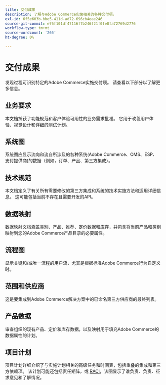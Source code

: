 ```yaml
---
title: 交付成果
description: 了解与Adobe Commerce实施相关的各种交付项。
exl-id: 6f5e603b-bbe5-411d-ad72-696cb4eae246
source-git-commit: e76f101df47116f7b246f21f0fe0fa72769d2776
workflow-type: tm+mt
source-wordcount: '266'
ht-degree: 0%

---
```


# 交付成果

发现过程可识别特定的Adobe Commerce实施交付项。 请查看以下部分以了解更多信息。

## 业务要求

本文档捕获了功能规范和客户体验可用性的业务需求批准。 它用于改善用户体验、视觉设计和详细的测试计划。

## 系统图

系统图应显示流向和流自所涉及的各种系统(Adobe Commerce、OMS、ESP、支付提供商)的数据（例如，订单、产品、第三方集成）。

## 技术规范

本文档定义了有关所有需要修改的第三方集成和系统的技术实施方法和适用详细信息。 这可能包括当前不存在且需要开发的API。

## 数据映射

数据映射文档涵盖类别、产品、推荐、定价数据和库存，并包含将当前产品和类别映射到您的Adobe Commerce产品目录的必要属性。

## 流程图

显示关键和/或唯一流程的用户流，尤其是根据标准Adobe Commerce行为自定义时。

## 范围和供应商

这是要集成到Adobe Commerce解决方案中的已命名第三方供应商的最终列表。

## 产品数据

审查组织的现有产品、定价和库存数据，以及映射用于填充Adobe Commerce的数据属性的计划。

## 项目计划

项目计划详细介绍了与实施计划相关的高级任务和时间表，包括重叠的集成和第三方依赖项。 该计划可能还包括责任矩阵，或 [RACI](../planning/ownership.md)，该图显示了谁负责、负责、征求意见和了解情况。
